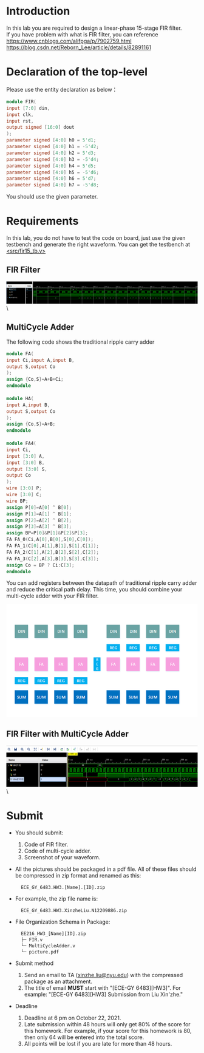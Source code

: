 # Introduction
In this lab you are required to design a linear-phase 15-stage FIR filter.\
If you have problem with what is FIR filter, you can reference\
<https://www.cnblogs.com/alifpga/p/7902759.html>\
<https://blog.csdn.net/Reborn_Lee/article/details/82891161>

# Declaration of the top-level
Please use the entity declaration as below：
```Verilog
module FIR(
input [7:0] din,
input clk,
input rst,
output signed [16:0] dout
);
parameter signed [4:0] h0 = 5'd1;
parameter signed [4:0] h1 = -5'd2;
parameter signed [4:0] h2 = 5'd3;
parameter signed [4:0] h3 = -5'd4;
parameter signed [4:0] h4 = 5'd5;
parameter signed [4:0] h5 = -5'd6;
parameter signed [4:0] h6 = 5'd7;
parameter signed [4:0] h7 = -5'd8;
```
You should use the given parameter.
# Requirements
In this lab, you do not have to test the code on board, just use the given testbench and generate the right waveform. You can get the testbench at [<src/fir15_tb.v>](<src/fir15_tb.v>)
## FIR Filter
![image](pic/HW3/0.png)\
## MultiCycle Adder
The following code shows the traditional ripple carry adder
```Verilog
module FA(
input Ci,input A,input B,
output S,output Co
);
assign {Co,S}=A+B+Ci;
endmodule

module HA(
input A,input B,
output S,output Co
);
assign {Co,S}=A+B;
endmodule

module FA4(
input Ci,
input [3:0] A,
input [3:0] B,
output [3:0] S,
output Co
);
wire [3:0] P;
wire [3:0] C;
wire BP;
assign P[0]=A[0] ^ B[0];
assign P[1]=A[1] ^ B[1];
assign P[2]=A[2] ^ B[2];
assign P[3]=A[3] ^ B[3];
assign BP=P[0]&P[1]&P[2]&P[3];
FA FA_0(Ci,A[0],B[0],S[0],C[0]);
FA FA_1(C[0],A[1],B[1],S[1],C[1]);
FA FA_2(C[1],A[2],B[2],S[2],C[2]);
FA FA_3(C[2],A[3],B[3],S[3],C[3]);
assign Co = BP ? Ci:C[3];
endmodule
```
You can add registers between the datapath of traditional ripple carry adder and reduce the critical path delay. This time, you should combine your multi-cycle adder with your FIR filter. 

![image](pic/HW3/1.png)

## FIR Filter with MultiCycle Adder
![image](pic/HW3/2.png)\

# Submit
+ You should submit:
    1. Code of FIR filter.
    2. Code of multi-cycle adder.
    3. Screenshot of your waveform.
+ All the pictures should be packaged in a pdf file. All of these files should be compressed in zip format and renamed as this: 

        ECE_GY_6483.HW3.[Name].[ID].zip

+ For example, the zip file name is: 

        ECE_GY_6483.HW3.XinzheLiu.N12209886.zip

+ File Organization Schema in Package:

        EE216_HW3_[Name][ID].zip
        ├─ FIR.v
        └─ MultiCycleAdder.v
        └─ picture.pdf

+ Submit method
	1. Send an email to TA (xinzhe.liu@nyu.edu) with the compressed package as an attachment.
	2. The title of email **MUST** start with "[ECE-GY 6483][HW3]". For example: "[ECE-GY 6483][HW3] Submission from Liu Xin'zhe."

+ Deadline
	1. Deadline at 6 pm on October 22, 2021.
	2. Late submission within 48 hours will only get 80% of the score for this homework. For example, if your score for this homework is 80, then only 64 will be entered into the total score.
	3. All points will be lost if you are late for more than 48 hours.
